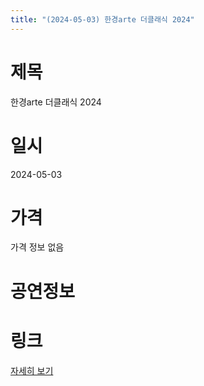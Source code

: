 ```yaml
---
title: "(2024-05-03) 한경arte 더클래식 2024"
---
```


# 제목
한경arte 더클래식 2024

# 일시
2024-05-03

# 가격
가격 정보 없음

# 공연정보
  
  


# 링크
[자세히 보기](https://www.sac.or.kr/site/main/show/show_view?SN=62335 "https://www.sac.or.kr/site/main/show/show_view?SN=62335")
